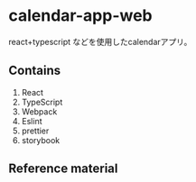# calendar-app-web

react+typescript などを使用したcalendarアプリ。

## Contains

1. React
2. TypeScript
3. Webpack
4. Eslint
5. prettier
6. storybook

## Reference material
